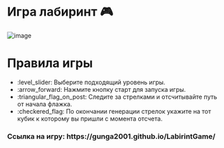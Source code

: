 # Игра лабиринт :video_game:

![image](https://user-images.githubusercontent.com/62168248/201840981-53a8bf28-b6eb-414e-a1c0-05326cda16fd.png)
<h1>Правила игры</h1>
<ul>
  <li>:level_slider: Выберите подходящий уровень игры.</li>
  <li>:arrow_forward: Нажмите кнопку старт для запуска игры.</li>
  <li>:triangular_flag_on_post: Следите за стрелками и отсчитывайте путь от начала флажка.</li>
  <li>:checkered_flag: По окончании генерации стрелок укажите на тот кубик к которому вы пришли с момента отсчета.</li>
</ul>
<h3>Ссылка на игру: https://gunga2001.github.io/LabirintGame/</h3>
